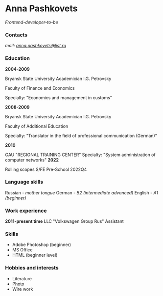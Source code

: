 # Anna Pashkovets 
*Frontend-developer-to-be*

### Contacts
*mail: anna.pashkovets@list.ru*

### Education
**2004-2009**

Bryansk State University Academician I.G. Petrovsky


Faculty of Finance and Economics


Specialty: "Economics and management in customs"


**2008-2009**

Bryansk State University Academician I.G. Petrovsky

Faculty of Additional Education

Specialty: "Translator in the field of professional communication (German)"

**2010**


GAU "REGIONAL TRAINING CENTER"
Specialty: "System administration of computer networks"
**2022**

Rolling scopes
S/FE Pre-School 2022Q4

### Language skills
Russian - *mother tongue*
German - *B2 (intermediate advanced)*
English - *A1 (beginner)*

### Work experience
**2011-present time**
LLC "Volkswagen Group Rus"
Assistant

###  Skills
 + Adobe Photoshop (beginner)
 + MS Office
 + HTML (beginner level)
 
###  Hobbies and interests
+ Literature
+ Photo
+ Wire work


